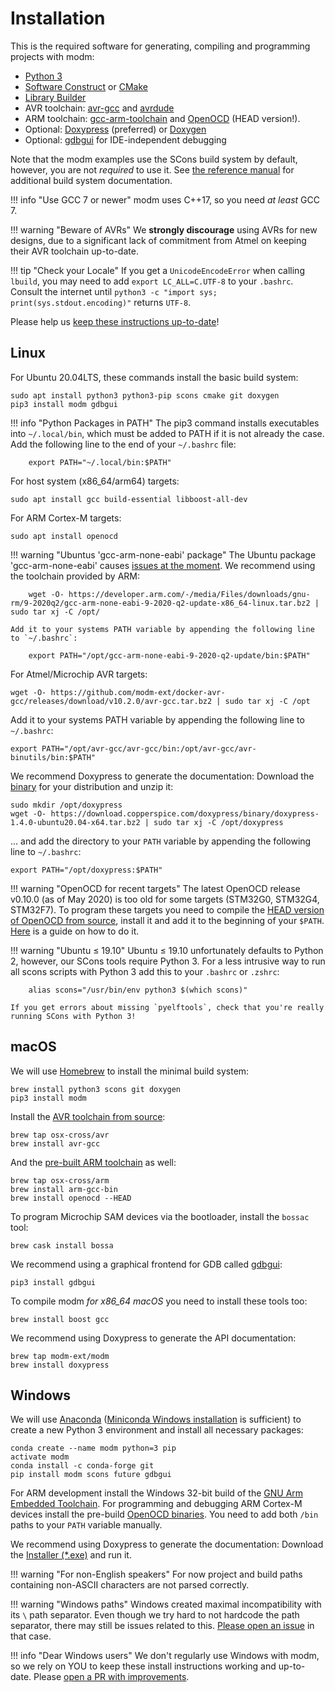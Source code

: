# Installation

This is the required software for generating, compiling and programming projects
with modm:

- [Python 3](http://www.python.org/)
- [Software Construct][scons] or [CMake][]
- [Library Builder][lbuild]
- AVR toolchain: [avr-gcc][] and [avrdude][]
- ARM toolchain: [gcc-arm-toolchain][] and [OpenOCD][] (HEAD version!).
- Optional: [Doxypress][] (preferred) or [Doxygen][]
- Optional: [gdbgui][] for IDE-independent debugging

Note that the modm examples use the SCons build system by default, however,
you are not *required* to use it. See [the reference manual](../../reference/build-systems) for
additional build system documentation.

!!! info "Use GCC 7 or newer"
	modm uses C++17, so you need *at least* GCC 7.

!!! warning "Beware of AVRs"
	We **strongly discourage** using AVRs for new designs, due to a significant
	lack of commitment from Atmel on keeping their AVR toolchain up-to-date.

!!! tip "Check your Locale"
	If you get a `UnicodeEncodeError` when calling `lbuild`, you may need to add
	`export LC_ALL=C.UTF-8` to your `.bashrc`. Consult the internet until
	`python3 -c "import sys; print(sys.stdout.encoding)"` returns `UTF-8`.

Please help us [keep these instructions up-to-date][contribute]!


## Linux

For Ubuntu 20.04LTS, these commands install the basic build system:

	sudo apt install python3 python3-pip scons cmake git doxygen
	pip3 install modm gdbgui

!!! info "Python Packages in PATH"
	The pip3 command installs executables into `~/.local/bin`, which
	must be added to PATH if it is not already the case.
	Add the following line to the end of your `~/.bashrc` file:

		export PATH="~/.local/bin:$PATH"

For host system (x86_64/arm64) targets:

	sudo apt install gcc build-essential libboost-all-dev

For ARM Cortex-M targets:

	sudo apt install openocd

!!! warning "Ubuntus 'gcc-arm-none-eabi' package"
	The Ubuntu package 'gcc-arm-none-eabi' causes [issues at the moment](https://github.com/modm-io/modm/issues/468).
	We recommend using the toolchain provided by ARM:

		wget -O- https://developer.arm.com/-/media/Files/downloads/gnu-rm/9-2020q2/gcc-arm-none-eabi-9-2020-q2-update-x86_64-linux.tar.bz2 | sudo tar xj -C /opt/
	
	Add it to your systems PATH variable by appending the following line to `~/.bashrc`:

		export PATH="/opt/gcc-arm-none-eabi-9-2020-q2-update/bin:$PATH"

For Atmel/Microchip AVR targets:

	wget -O- https://github.com/modm-ext/docker-avr-gcc/releases/download/v10.2.0/avr-gcc.tar.bz2 | sudo tar xj -C /opt

Add it to your systems PATH variable by appending the following line to `~/.bashrc`:

	export PATH="/opt/avr-gcc/avr-gcc/bin:/opt/avr-gcc/avr-binutils/bin:$PATH"

We recommend Doxypress to generate the documentation:
Download the [binary][doxypress_binaries] for your distribution and unzip it:

	sudo mkdir /opt/doxypress
	wget -O- https://download.copperspice.com/doxypress/binary/doxypress-1.4.0-ubuntu20.04-x64.tar.bz2 | sudo tar xj -C /opt/doxypress

... and add the directory to your `PATH` variable by appending the following line
to `~/.bashrc`:

	export PATH="/opt/doxypress:$PATH"

!!! warning "OpenOCD for recent targets"
	The latest OpenOCD release v0.10.0 (as of May 2020) is too old for some targets
	(STM32G0, STM32G4, STM32F7). To program these targets you need to compile the
	[HEAD version of OpenOCD from source][openocd-source], install it and add it to
	the beginning of your `$PATH`.
	[Here](https://rleh.de/2019/10/08/openocd-stm32-stm32g4-stm32g0.html) is a guide
	on how to do it.

!!! warning "Ubuntu ≤ 19.10"
	Ubuntu ≤ 19.10 unfortunately defaults to Python 2, however, our SCons tools
	require Python 3. For a less intrusive way to run all scons scripts with
	Python 3 add this to your `.bashrc` or `.zshrc`:

		alias scons="/usr/bin/env python3 $(which scons)"

	If you get errors about missing `pyelftools`, check that you're really
	running SCons with Python 3!


## macOS

We will use [Homebrew](http://brew.sh/) to install the minimal build system:

	brew install python3 scons git doxygen
	pip3 install modm

Install the [AVR toolchain from source](https://github.com/osx-cross/homebrew-avr):

	brew tap osx-cross/avr
	brew install avr-gcc

And the [pre-built ARM toolchain](https://github.com/osx-cross/homebrew-arm) as
well:

	brew tap osx-cross/arm
	brew install arm-gcc-bin
	brew install openocd --HEAD

To program Microchip SAM devices via the bootloader, install the `bossac` tool:

	brew cask install bossa

We recommend using a graphical frontend for GDB called [gdbgui][]:

	pip3 install gdbgui

To compile modm *for x86_64 macOS* you need to install these tools too:

	brew install boost gcc

We recommend using Doxypress to generate the API documentation:

	brew tap modm-ext/modm
	brew install doxypress


## Windows

We will use [Anaconda][] ([Miniconda Windows installation][miniconda] is
sufficient) to create a new Python 3 environment and install all necessary
packages:

    conda create --name modm python=3 pip
    activate modm
    conda install -c conda-forge git
    pip install modm scons future gdbgui

For ARM development install the Windows 32-bit build of the [GNU Arm Embedded
Toolchain][gcc-arm-toolchain]. For programming and debugging ARM Cortex-M
devices install the pre-build [OpenOCD binaries][openocd_binaries].
You need to add both `/bin` paths to your `PATH` variable manually.

We recommend using Doxypress to generate the documentation:
Download the [Installer (*.exe)][doxypress_binaries] and run it.

!!! warning "For non-English speakers"
	For now project and build paths containing non-ASCII characters are not
	parsed correctly.

!!! warning "Windows paths"
	Windows created maximal incompatibility with its `\` path separator.
	Even though we try hard to not hardcode the path separator, there may still
	be issues related to this. [Please open an issue][newissue] in that case.

!!! info "Dear Windows users"
	We don't regularly use Windows with modm, so we rely on YOU to keep these
	install instructions working and up-to-date. Please [open a PR with
	improvements][contribute].


[contribute]: https://github.com/modm-io/modm/blob/develop/CONTRIBUTING.md
[newissue]: https://github.com/modm-io/modm/issues/new
[examples]: https://github.com/modm-io/modm/tree/develop/examples
[gcc-arm-toolchain]: https://developer.arm.com/tools-and-software/open-source-software/developer-tools/gnu-toolchain/gnu-rm
[openocd]: http://openocd.org
[openocd-source]: https://github.com/ntfreak/openocd
[avr-gcc]: https://www.nongnu.org/avr-libc
[avrdude]: https://www.nongnu.org/avrdude
[lbuild]: https://github.com/modm-io/lbuild
[scons]: https://www.scons.org
[cmake]: https://www.cmake.org
[anaconda]: https://www.anaconda.com
[miniconda]: https://docs.conda.io/en/latest/miniconda.html#windows-installers
[avr-gcc-latest]: https://github.com/modm-ext/docker-avr-gcc/releases
[openocd_binaries]: https://gnutoolchains.com/arm-eabi/openocd
[doxygen]: http://www.doxygen.nl
[doxypress]: https://www.copperspice.com/documentation-doxypress.html
[doxypress_binaries]: https://download.copperspice.com/doxypress/binary/
[gdbgui]: https://www.gdbgui.com
